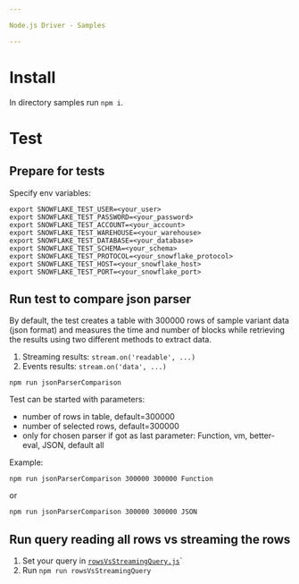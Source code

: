 ```yaml
---

Node.js Driver - Samples

---
```


# Install

In directory samples run `npm i`.

# Test

## Prepare for tests

Specify env variables:

```
export SNOWFLAKE_TEST_USER=<your_user>
export SNOWFLAKE_TEST_PASSWORD=<your_password>
export SNOWFLAKE_TEST_ACCOUNT=<your_account>
export SNOWFLAKE_TEST_WAREHOUSE=<your_warehouse>
export SNOWFLAKE_TEST_DATABASE=<your_database>
export SNOWFLAKE_TEST_SCHEMA=<your_schema>
export SNOWFLAKE_TEST_PROTOCOL=<your_snowflake_protocol>
export SNOWFLAKE_TEST_HOST=<your_snowflake_host>
export SNOWFLAKE_TEST_PORT=<your_snowflake_port>
```

## Run test to compare json parser

By default, the test creates a table with 300000 rows of sample variant data (json format)
and measures the time and number of blocks while retrieving the results using two different
methods to extract data.

1. Streaming results: `stream.on('readable', ...)`
2. Events results: `stream.on('data', ...)`

```
npm run jsonParserComparison
```

Test can be started with parameters:

- number of rows in table, default=300000
- number of selected rows, default=300000
- only for chosen parser if got as last parameter: Function, vm, better-eval, JSON, default all

Example:

```
npm run jsonParserComparison 300000 300000 Function
```

or

```
npm run jsonParserComparison 300000 300000 JSON
```

## Run query reading all rows vs streaming the rows

1. Set your query in [`rowsVsStreamingQuery.js`](./rowsVsStreamingQuery.js)`
2. Run `npm run rowsVsStreamingQuery`
